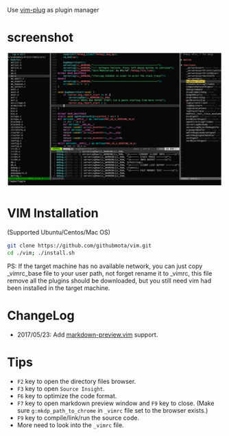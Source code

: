 Use [vim-plug](https://github.com/junegunn/vim-plug) as plugin manager

# screenshot
![screenshot.png](screenshot.png)

# VIM Installation
(Supported Ubuntu/Centos/Mac OS)

```bash
git clone https://github.com/githubmota/vim.git
cd ./vim; ./install.sh
```

PS: If the target machine has no available network, you can just copy _vimrc_base file to your user path, not forget rename it to _vimrc, this file remove all the plugins should be downloaded, but you still need vim had been installed in the target machine.

# ChangeLog
- 2017/05/23: Add [markdown-preview.vim](https://github.com/iamcco/markdown-preview.vim) support.

# Tips
- `F2` key to open the directory files browser.
- `F3` key to open `Source Insight`.
- `F6` key to optimize the code format.
- `F7` key to open markdown preview window and `F9` key to close.
(Make sure `g:mkdp_path_to_chrome` in `_vimrc` file set to the browser exists.)
- `F9` key to compile/link/run the source code.
- More need to look into the `_vimrc` file.
